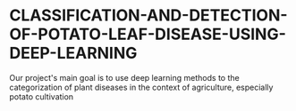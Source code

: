 # CLASSIFICATION-AND-DETECTION-OF-POTATO-LEAF-DISEASE-USING-DEEP-LEARNING
Our project's main goal is to use deep learning methods to the categorization of plant diseases in the context of agriculture, especially potato cultivation
